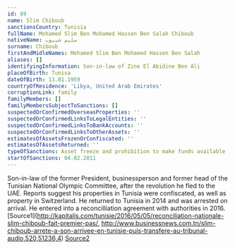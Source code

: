 ```yaml
---
id: 69
name: Slim Chiboub
sanctionsCountry: Tunisia
fullName: Mohamed Slim Ben Mohamed Hassen Ben Salah Chiboub
nativeName: سليم شيبوب
surname: Chiboub
firstAndMidleNames: Mohamed Slim Ben Mohamed Hassen Ben Salah
aliases: []
identifyingInformation: Son-in-law of Zine El Abidine Ben Ali
placeOfBirth: Tunisa
dateOfBirth: 13.01.1959
countryOfResidence: 'Libya, United Arab Emirates'
corruptionLink: family
familyMembers: []
familyMembersSubjectToSanctions: []
suspectedOrConfirmedOverseasProperties: ''
suspectedOrConfirmedLinksToLegalEntities: ''
suspectedOrConfirmedLinksToBankAccounts: ''
suspectedOrConfirmedLinksToOtherAssets: ''
estimatesOfAssetsFrozenOrConfiscated: ''
estimatesOfAssetsReturned: ''
typeOfSanctions: Asset freeze and prohibition to make funds available
startOfSanctions: 04.02.2011
---
```

Son-in-law of the former President, businessperson and former head of the 
Tunisian National Olympic Committee, after the revolution he fled to the UAE. 
Reports suggest his properties in Tunisia were confiscated, as well as property 
in Switzerland. He returned to Tunisia in 2014 and was arrested on arrival. He 
entered into a reconcilliation agreement with authorities in 2016. 
[Source1](http://kapitalis.com/tunisie/2016/05/05/reconciliation-nationale-slim-chiboub-fait-premier-pas/, 
http://www.businessnews.com.tn/slim-chiboub-arrete-a-son-arrivee-en-tunisie-puis-transfere-au-tribunal-audio,520,51236,4) 
[Source2](https://www.jeuneafrique.com/mag/586420/politique/tunisie-que-devient-slim-chiboub/) 
